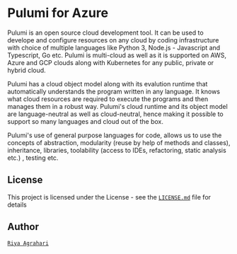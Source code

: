 # Pulumi for Azure
Pulumi is an open source cloud development tool. It can be used to develope and configure resources on any cloud by coding infrastructure with choice of multiple languages like Python 3, Node.js - Javascript and Typescript, Go etc.
Pulumi is multi-cloud as well as it is supported on AWS, Azure and GCP clouds along with Kubernetes for any public, private or hybrid cloud. <br />

Pulumi has a cloud object model along with its evalution runtime that automatically understands the program written in any language. It knows what cloud resources are required to execute the programs and then manages them in a robust way. Pulumi's cloud runtime and its object model are language-neutral as well as cloud-neutral, hence making it possible to support so many languages and cloud out of the box. <br/>

Pulumi's use of general purpose languages for code, allows us to use the concepts of abstraction, modularity (reuse by help of methods and classes), inheritance, libraries, toolability (access to IDEs, refactoring, static analysis etc.) , testing etc.
## License
This project is licensed under the  License - see the [`LICENSE.md`](https://github.com/riyaagrahari/Pulumi-Azure/blob/master/LICENSE) file for details
## Author
[`Riya Agrahari`](https://github.com/riyaagrahari/)<br>
